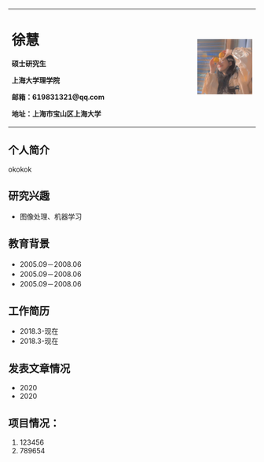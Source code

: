 

<table border="0">
  <tr>
    <td width="75%">
      <h1>徐慧</h1>
      <p><b>硕士研究生</b></p>
      <p><b>上海大学理学院</b></p>
      <p><b>邮箱：619831321@qq.com</b></p>
      <p><b>地址：上海市宝山区上海大学
    </td>
    <td width="25%">
      <img src="/touxiang.jpg" width="100%"> 
    </td>
  </tr>
</table>




## 个人简介
  okokok

## 研究兴趣
- 图像处理、机器学习

## 教育背景
- 2005.09－2008.06 
- 2005.09－2008.06 
- 2005.09－2008.06 

## 工作简历
- 2018.3-现在
- 2018.3-现在

## 发表文章情况
- 2020 
- 2020

## 项目情况：
1. 123456
2. 789654
